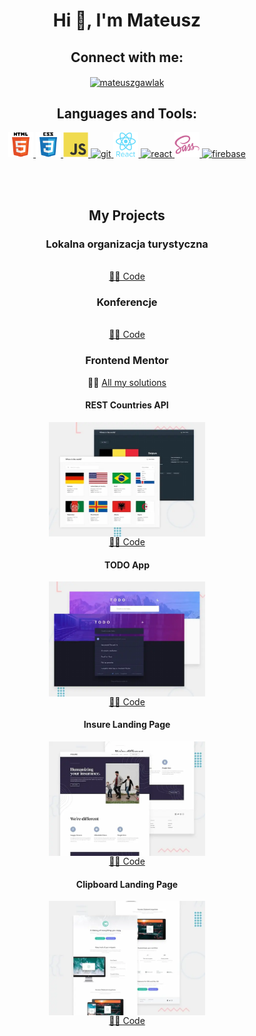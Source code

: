 <h1 align="center">Hi 👋, I'm Mateusz</h1>

<h2 align="center">Connect with me:</h2>
<p align="center">
  <a href="https://linkedin.com/in/mateuszgawlak" target="blank"
    ><img
      align="center"
      src="https://raw.githubusercontent.com/rahuldkjain/github-profile-readme-generator/master/src/images/icons/Social/linked-in-alt.svg"
      alt="mateuszgawlak"
      height="30"
      width="40"
  /></a>
</p>

<h2 align="center">Languages and Tools:</h2>
<p align="center">
  <a href="https://www.w3.org/html/" target="_blank">
    <img
      src="https://raw.githubusercontent.com/devicons/devicon/master/icons/html5/html5-original-wordmark.svg"
      alt="html5"
      width="40"
      height="40"
    />
  </a>
  <a href="https://www.w3schools.com/css/" target="_blank">
    <img
      src="https://raw.githubusercontent.com/devicons/devicon/master/icons/css3/css3-original-wordmark.svg"
      alt="css3"
      width="40"
      height="40"
    />
  </a>
  <a
    href="https://developer.mozilla.org/en-US/docs/Web/JavaScript"
    target="_blank"
  >
    <img
      src="https://raw.githubusercontent.com/devicons/devicon/master/icons/javascript/javascript-original.svg"
      alt="javascript"
      width="40"
      height="40"
    />
  </a>
  <a href="https://git-scm.com/" target="_blank">
    <img
      src="https://www.vectorlogo.zone/logos/git-scm/git-scm-icon.svg"
      alt="git"
      width="40"
      height="40"
    />
  </a>
  <a href="https://reactjs.org/" target="_blank">
    <img
      src="https://raw.githubusercontent.com/devicons/devicon/master/icons/react/react-original-wordmark.svg"
      alt="react"
      width="40"
      height="40"
    />
  </a>
    <a href="https://reactjs.org/" target="_blank">
    <img
      src="https://d2eip9sf3oo6c2.cloudfront.net/tags/images/000/001/074/full/nextjs.png"
      alt="react"
      width="40"
      height="40"
    />
  </a>
  <a href="https://sass-lang.com" target="_blank">
    <img
      src="https://raw.githubusercontent.com/devicons/devicon/master/icons/sass/sass-original.svg"
      alt="sass"
      width="40"
      height="40"
    />
  </a>
  <a href="https://firebase.google.com/" target="_blank">
    <img
      src="https://www.vectorlogo.zone/logos/firebase/firebase-icon.svg"
      alt="firebase"
      width="40"
      height="40"
    />
  </a>
</p>
<br />
<br />

<h2 align="center">My Projects</h2>

<div align="center">
  <h3>Lokalna organizacja turystyczna</h3>
    <a href="https://beskid-zielony.vercel.app/" target="_blank">
    <img
      align="center"
      src="https://zapodaj.net/images/e6106b502284b.png"
      alt=""
      width="250"
    />
  </a>
  
  <br />
  <a
    href="https://github.com/mateusz5564/beskid-zielony"
    target="_blank"
  >
    👨‍💻 Code</a
  >
</div>

<div align="center">
  <h3>Konferencje</h3>
    <a href="https://gracious-booth-107a3f.netlify.app/#/" target="_blank">
    <img
      align="center"
      src="https://zapodaj.net/images/17d4f4906f041.png"
      alt=""
      width="250"
    />
  </a>
  
  <br />
  <a
    href="https://github.com/mateusz5564/konferencje"
    target="_blank"
  >
    👨‍💻 Code</a
  >
</div>

<div align="center">
  <h3>Frontend Mentor</h3>
  👨‍🎨
  <a href="https://www.frontendmentor.io/profile/mateusz5564/solutions"
    >All my solutions</a
  >

  <h4>REST Countries API</h4>
  <a href="https://clever-euclid-714a75.netlify.app/" target="_blank">
    <img
      align="center"
      src="https://raw.githubusercontent.com/mateusz5564/mateusz5564/main/thumbnails/rest_countries.webp"
      alt=""
      width="250"
    />
  </a>
  <br />
  <a
    href="https://github.com/mateusz5564/frontend-mentor/tree/rest-countries-api"
    target="_blank"
  >
    👨‍💻 Code</a
  >
</div>

<div align="center">
  <h4>TODO App</h4>
  <a href="https://gracious-johnson-01e8e8.netlify.app/" target="_blank">
    <img
      align="center"
      src="https://raw.githubusercontent.com/mateusz5564/mateusz5564/main/thumbnails/todo_app.webp"
      alt=""
      width="250"
    />
  </a>
  <br />
  <a
    href="https://github.com/mateusz5564/frontend-mentor/tree/todo-app/todo-app"
    target="_blank"
  >
    👨‍💻 Code</a
  >
</div>

<div align="center">
  <h4>Insure Landing Page</h4>
  <a href="https://unruffled-kepler-cd6902.netlify.app/" target="_blank">
    <img
      align="center"
      src="https://raw.githubusercontent.com/mateusz5564/mateusz5564/main/thumbnails/insure_landing_page.webp"
      alt=""
      width="250"
    />
  </a>
  <br />
  <a
    href="https://github.com/mateusz5564/frontend-mentor/tree/insure-landing-page"
    target="_blank"
  >
    👨‍💻 Code</a
  >
</div>

<div align="center">
  <h4>Clipboard Landing Page</h4>
  <a href="https://thirsty-brahmagupta-432418.netlify.app/" target="_blank">
    <img
      align="center"
      src="https://raw.githubusercontent.com/mateusz5564/mateusz5564/main/thumbnails/clipboard_landing_page.webp"
      alt=""
      width="250"
    />
  </a>
  <br />
  <a
    href="https://github.com/mateusz5564/frontend-mentor/tree/clipboard-landing-page"
    target="_blank"
  >
    👨‍💻 Code</a
  >
</div>
